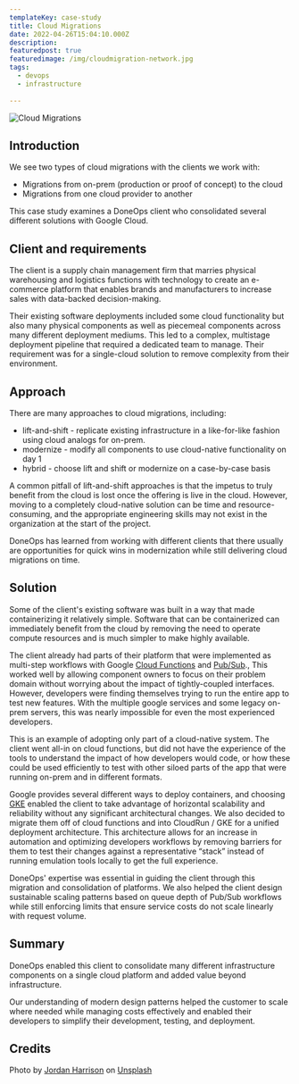 ```yaml
---
templateKey: case-study
title: Cloud Migrations
date: 2022-04-26T15:04:10.000Z
description: 
featuredpost: true
featuredimage: /img/cloudmigration-network.jpg
tags:
  - devops
  - infrastructure
  
---
```


![Cloud Migrations](/img/cloudmigration-network.jpg)

## Introduction

We see two types of cloud migrations with the clients we work with:

* Migrations from on-prem (production or proof of concept) to the cloud
* Migrations from one cloud provider to another

This case study examines a DoneOps client who consolidated several different solutions with Google Cloud.

## Client and requirements

The client is a supply chain management firm that marries physical warehousing and logistics functions with technology to create an e-commerce platform that enables brands and manufacturers to increase sales with data-backed decision-making.

Their existing software deployments included some cloud functionality but also many physical components as well as piecemeal components across many different deployment mediums. This led to a complex, multistage deployment pipeline that required a dedicated team to manage. Their requirement was for a single-cloud solution to remove complexity from their environment.

## Approach

There are many approaches to cloud migrations, including:

* lift-and-shift - replicate existing infrastructure in a like-for-like fashion using cloud analogs for on-prem.
* modernize - modify all components to use cloud-native functionality on day 1
* hybrid - choose lift and shift or modernize on a case-by-case basis

A common pitfall of lift-and-shift approaches is that the impetus to truly benefit from the cloud is lost once the offering is live in the cloud. However, moving to a completely cloud-native solution can be time and resource-consuming, and the appropriate engineering skills may not exist in the organization at the start of the project.

DoneOps has learned from working with different clients that there usually are opportunities for quick wins in modernization while still delivering cloud migrations on time.

## Solution

Some of the client's existing software was built in a way that made containerizing it relatively simple. Software that can be containerized can immediately benefit from the cloud by removing the need to operate compute resources and is much simpler to make highly available.

The client already had parts of their platform that were implemented as multi-step workflows with Google [Cloud Functions](https://cloud.google.com/functions) and  [Pub/Sub](https://cloud.google.com/pubsub)., This worked well by allowing component owners to focus on their problem domain without worrying about the impact of tightly-coupled interfaces. However, developers were finding themselves trying to run the entire app to test new features. With the multiple google services and some legacy on-prem servers, this was nearly impossible for even the most experienced developers.

This is an example of adopting only part of a cloud-native system. The client went all-in on cloud functions, but did not have the experience of the tools to understand the impact of how developers would code, or how these could be used efficiently to test with other siloed parts of the app that were running on-prem and in different formats.

Google provides several different ways to deploy containers, and choosing [GKE](https://cloud.google.com/kubernetes-engine) enabled the client to take advantage of horizontal scalability and reliability without any significant architectural changes. We also decided to migrate them off of cloud functions and into CloudRun / GKE for a unified deployment architecture. This architecture allows for an increase in automation and optimizing developers workflows by removing barriers for them to test their changes against a representative “stack” instead of  running emulation tools locally to get the full experience.

DoneOps' expertise was essential in guiding the client through this migration and consolidation of platforms. We also helped the client design sustainable scaling patterns based on queue depth of Pub/Sub workflows while still enforcing limits that ensure service costs do not scale linearly with request volume.

## Summary

DoneOps enabled this client to consolidate many different infrastructure components on a single cloud platform and added value beyond infrastructure.

Our understanding of modern design patterns helped the customer to scale where needed while managing costs effectively and enabled their developers to simplify their development, testing, and deployment.

## Credits

Photo by [Jordan Harrison](https://unsplash.com/@jordanharrison) on [Unsplash](https://unsplash.com/s/photos/options?utm_source=unsplash&utm_medium=referral&utm_content=creditCopyText)

